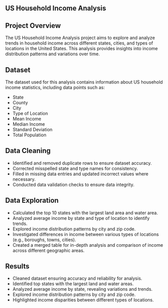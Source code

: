 ## US Household Income Analysis

## Project Overview

The US Household Income Analysis project aims to explore and analyze trends in household income across different states, cities, and types of locations in the United States. This analysis provides insights into income distribution patterns and variations over time.

## Dataset

The dataset used for this analysis contains information about US household income statistics, including data points such as:

- State
- County
- City
- Type of Location
- Mean Income
- Median Income
- Standard Deviation
- Total Population

## Data Cleaning

- Identified and removed duplicate rows to ensure dataset accuracy.
- Corrected misspelled state and type names for consistency.
- Filled in missing data entries and updated incorrect values where necessary.
- Conducted data validation checks to ensure data integrity.

## Data Exploration

- Calculated the top 10 states with the largest land area and water area.
- Analyzed average income by state and type of location to identify trends.
- Explored income distribution patterns by city and zip code.
- Investigated differences in income between various types of locations (e.g., boroughs, towns, cities).
- Created a merged table for in-depth analysis and comparison of income across different geographic areas.

## Results

- Cleaned dataset ensuring accuracy and reliability for analysis.
- Identified top states with the largest land and water areas.
- Analyzed average income by state, revealing variations and trends.
- Explored income distribution patterns by city and zip code.
- Highlighted income disparities between different types of locations.
